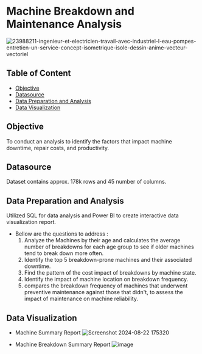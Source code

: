 # Machine Breakdown and Maintenance Analysis

![23988211-ingenieur-et-electricien-travail-avec-industriel-l-eau-pompes-entretien-un-service-concept-isometrique-isole-dessin-anime-vecteur-vectoriel](https://github.com/user-attachments/assets/72715fc2-2ad5-44d5-a722-a802c6926456)

## Table of Content
  - [Objective](#Objective)
  - [Datasource](#Datasource)
  - [Data Preparation and Analysis](#Data-Preparation-and-Analysis)
  - [Data Visualization](#Data-Visualization)

## Objective
To conduct an analysis to identify the factors that impact machine downtime, repair costs, and productivity.

## Datasource
Dataset contains approx. 178k rows and 45 number of columns. 

## Data Preparation and Analysis
Utilized SQL for data analysis and Power BI to create interactive data visualization report.
- Bellow are the questions to address :
    1. Analyze the Machines by their age and calculates the average number of breakdowns for each age group to see if older machines tend to break down more often.
    2. Identify the top 5 breakdown-prone machines and their associated downtime.
    3. Find the pattern of the cost impact of breakdowns by machine state.
    4. Identify the impact of machine location on breakdown frequency.
    5. compares the breakdown frequency of machines that underwent preventive maintenance against those that didn't, to assess the impact of maintenance on machine reliability.

## Data Visualization
- Machine Summary Report
  ![Screenshot 2024-08-22 175320](https://github.com/user-attachments/assets/2368371f-c88e-444e-8905-ef32f6265c83)


- Machine Breakdown Summary Report
  ![image](https://github.com/user-attachments/assets/58377df8-937c-458e-b54b-d95c6d48368d)












